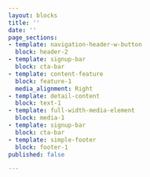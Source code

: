 ```yaml
---
layout: blocks
title: ''
date: ''
page_sections:
- template: navigation-header-w-button
  block: header-2
- template: signup-bar
  block: cta-bar
- template: content-feature
  block: feature-1
  media_alignment: Right
- template: detail-content
  block: text-1
- template: full-width-media-element
  block: media-1
- template: signup-bar
  block: cta-bar
- template: simple-footer
  block: footer-1
published: false

---
```

